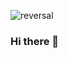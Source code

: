 ![reversal](https://capsule-render.vercel.app/api?type=waving&height=200&text=JaeYoungLee&fontSize=50&fontColor=ffffff&fontAlignY=35&descAlign=&descAlignY=)
### Hi there 👋

<!--
**2Jay0/2Jay0** is a ✨ _special_ ✨ repository because its `README.md` (this file) appears on your GitHub profile.

Here are some ideas to get you started:

- 🔭 I’m currently working on ...
- 🌱 I’m currently learning ...
- 👯 I’m looking to collaborate on ...
- 🤔 I’m looking for help with ...
- 💬 Ask me about ...
- 📫 How to reach me: ...
- 😄 Pronouns: ...
- ⚡ Fun fact: ...
-->

